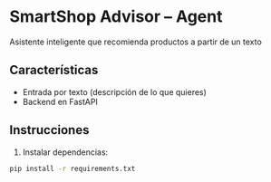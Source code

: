 
# SmartShop Advisor – Agent 

Asistente inteligente que recomienda productos a partir de un texto

## Características
- Entrada por texto (descripción de lo que quieres)
- Backend en FastAPI

## Instrucciones

1. Instalar dependencias:
```bash
pip install -r requirements.txt
